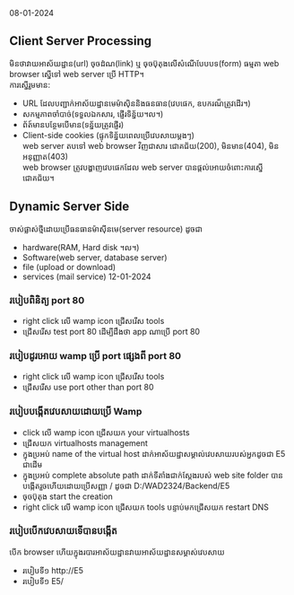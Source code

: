08-01-2024  
## Client Server Processing

មិនថាវាយអាស័យដ្ឋាន(url) ចុចដំណ(link) ឬ ចុចប៊ុតុងលើសំណើបែបបទ(form) ធម្មតា web browser ស្នើទៅ web server ប្រើ HTTP។​​  
ការស្នើរួមមាន:  
- URL ដែលបញ្ជាក់អាស័យដ្ឋានមេម៉ាស៊ិននិងធនធាន(វេបផេក, ឧបករណ៏ត្រូវដើរ។​​)
- សកម្មភាពចាំបាច់(ទទួលឯកសារ, ផ្ញើរទិន្ន័យ។ល។)
- ព័ត៍មានបន្ថែមបើមាន(ទន្ន័យត្រូវផ្ញើរ)
- Client-side cookies (ផ្ទុកទិន្ន័យពេលប្រើវេបសាយម្តងៗ)  
web server តបទៅ web browser វិញជាសារ ជោគជ័យ(200), មិនមាន(404), មិនអនុញ្ញាត(403)  
web browser ត្រូវបង្ហាញវេបផេកដែល web server បានផ្តល់អោយចំពោះការស្នើជោគជ័យ។  

## Dynamic Server Side

ចាស់ផ្លាស់ថ្មីដោយប្រើធនធានម៉ាស៊ីនមេ(server resource) ដូចជា​ 
- hardware(RAM, Hard disk ។ល។)
- Software(web server, database server)
- file (upload or download)
- services (mail service)
12-01-2024
### របៀបពិនិត្យ port 80

- right click លើ wamp icon ជ្រើសរើស tools
- ជ្រើសរើស test port 80 ដើម្បីដឹងថា app ណាប្រើ port 80


### របៀបដូរអោយ wamp ប្រើ port ផ្សេងពី port 80
-  right click លើ wamp icon ជ្រើសរើស tools
- ជ្រើសរើស use port other than port 80

### របៀបបង្កើតវេបសាយដោយប្រើ Wamp
- click លើ wamp icon ជ្រើសយក your virtualhosts
- ជ្រើសយក virtualhosts management
- ក្នុងប្រអប់ name of the virtual host ដាក់អាស័យដ្ឋាសម្គាល់វេបសាយរបស់អ្នកដូចជា ​E5 ជាដើម
- ក្នុងប្រអប់ complete absolute path ដាក់ទីតាំងជាក់ស្តែងរបស់ web site folder បានបង្កើតរួចហើយដោយប្រើសញ្ញា / ដូចជា D:/WAD2324/Backend/E5
- ចុចប៊ុតុង start the creation
- right click លើ​ wamp icon ជ្រើសយក tools បន្ទាប់មកជ្រើសយក ​restart DNS

### របៀបបើកវេបសាយទើបានបង្កើត
បើក browser ហើយក្នុងរបារអាស័យដ្ឋានវាយអាស័យដ្ឋានសម្គាស់វេបសាយ
- របៀបទី១ http://E5
- របៀបទី១​ E5/
